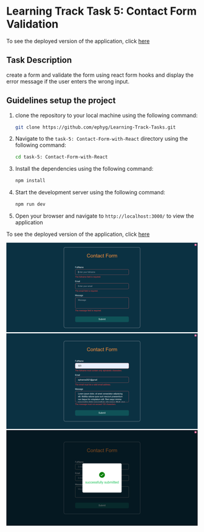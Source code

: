 # Learning Track Task 5: Contact Form Validation

To see the deployed version of the application, click [here](https://jolly-khapse-a3d582.netlify.app/)

## Task Description

create a form and validate the form using react form hooks and display the error message if the user enters the wrong input.

## Guidelines setup the project

1. clone the repository to your local machine using the following command:
   ```sh
   git clone https://github.com/ephyg/Learning-Track-Tasks.git
   ```
2. Navigate to the `task-5: Contact-Form-with-React` directory using the following command:
   ```sh
   cd task-5: Contact-Form-with-React
   ```
3. Install the dependencies using the following command:
   ```sh
   npm install
   ```
4. Start the development server using the following command:
   ```sh
   npm run dev
   ```
5. Open your browser and navigate to `http://localhost:3000/` to view the application

To see the deployed version of the application, click [here](https://jolly-khapse-a3d582.netlify.app/)

![List](./contact-form/src//assets/required.png)
![List](./contact-form//src/assets/ScreenShot.png)
![List](./contact-form//src/assets/success.png)
